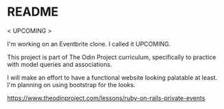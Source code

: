 # README

< UPCOMING >

I'm working on an Eventbrite clone. I called it UPCOMING.

This project is part of The Odin Project curriculum, specifically to practice with model queries and associations.

I will make an effort to have a functional website looking palatable at least. I'm planning on using bootstrap for the looks.

https://www.theodinproject.com/lessons/ruby-on-rails-private-events
